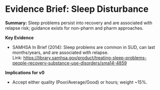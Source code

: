 # Evidence Brief: Sleep Disturbance

**Summary:** Sleep problems persist into recovery and are associated with relapse risk; guidance exists for non-pharm and pharm approaches.

**Key Evidence**
- SAMHSA In Brief (2014): Sleep problems are common in SUD, can last months/years, and are associated with relapse.  
  Link: https://library.samhsa.gov/product/treating-sleep-problems-people-recovery-substance-use-disorders/sma14-4859

**Implications for v0**
- Accept either quality (Poor/Average/Good) or hours; weight ~15%.
